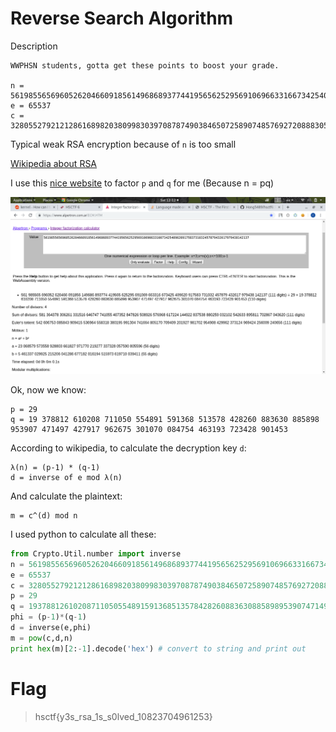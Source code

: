 # Reverse Search Algorithm
Description
```
WWPHSN students, gotta get these points to boost your grade.

n = 561985565696052620466091856149686893774419565625295691069663316673425409620917583731032457879432617979438142137
e = 65537
c = 328055279212128616898203809983039708787490384650725890748576927208883055381430000756624369636820903704775835777
```
Typical weak RSA encryption because of `n` is too small

[Wikipedia about RSA](https://en.wikipedia.org/wiki/RSA_(cryptosystem))

I use this [nice website](https://www.alpertron.com.ar/ECM.HTM) to factor `p` and `q` for me (Because n = pq)

![Screenshot.png](Screenshot.png)

Ok, now we know:
```
p = 29 
q = 19 378812 610208 711050 554891 591368 513578 428260 883630 885898 953907 471497 427917 962675 301070 084754 463193 723428 901453
```

According to wikipedia, to calculate the decryption key `d`:
```
λ(n) = (p-1) * (q-1)
d = inverse of e mod λ(n) 
```
And calculate the plaintext:
```
m = c^(d) mod n
```
I used python to calculate all these:
```python
from Crypto.Util.number import inverse
n = 561985565696052620466091856149686893774419565625295691069663316673425409620917583731032457879432617979438142137
e = 65537
c = 328055279212128616898203809983039708787490384650725890748576927208883055381430000756624369636820903704775835777
p = 29 
q = 19378812610208711050554891591368513578428260883630885898953907471497427917962675301070084754463193723428901453
phi = (p-1)*(q-1)
d = inverse(e,phi)
m = pow(c,d,n)
print hex(m)[2:-1].decode('hex') # convert to string and print out
```

# Flag
> hsctf{y3s_rsa_1s_s0lved_10823704961253}